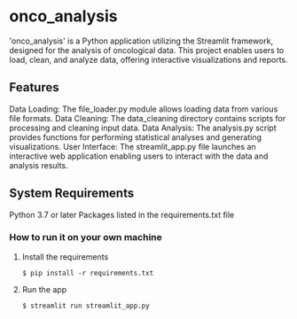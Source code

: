 # onco_analysis
'onco_analysis' is a Python application utilizing the Streamlit framework, designed for the analysis of oncological data. This project enables users to load, clean, and analyze data, offering interactive visualizations and reports.

## Features
Data Loading: The file_loader.py module allows loading data from various file formats.
Data Cleaning: The data_cleaning directory contains scripts for processing and cleaning input data.
Data Analysis: The analysis.py script provides functions for performing statistical analyses and generating visualizations.
User Interface: The streamlit_app.py file launches an interactive web application enabling users to interact with the data and analysis results.

## System Requirements
Python 3.7 or later
Packages listed in the requirements.txt file

### How to run it on your own machine
1. Install the requirements

   ```
   $ pip install -r requirements.txt
   ```

2. Run the app

   ```
   $ streamlit run streamlit_app.py
   ```
